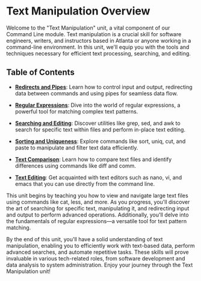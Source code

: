 # Text Manipulation Overview

Welcome to the "Text Manipulation" unit, a vital component of our Command Line module. Text manipulation is a crucial skill for software engineers, writers, and instructors based in Atlanta or anyone working in a command-line environment. In this unit, we'll equip you with the tools and techniques necessary for efficient text processing, searching, and editing.

## Table of Contents

- **[Redirects and Pipes](redirects-and-pipes.md)**: Learn how to control input and output, redirecting data between commands and using pipes for seamless data flow.

- **[Regular Expressions](regular-expressions.md)**: Dive into the world of regular expressions, a powerful tool for matching complex text patterns.

- **[Searching and Editing](searching-and-editing.md)**: Discover utilities like grep, sed, and awk to search for specific text within files and perform in-place text editing.

- **[Sorting and Uniqueness](sorting-and-uniqueness.md)**: Explore commands like sort, uniq, cut, and paste to manipulate and filter text data efficiently.

- **[Text Comparison](text-comparison.md)**: Learn how to compare text files and identify differences using commands like diff and comm.

- **[Text Editing](text-editing.md)**: Get acquainted with text editors such as nano, vi, and emacs that you can use directly from the command line.

This unit begins by teaching you how to view and navigate large text files using commands like cat, less, and more. As you progress, you'll discover the art of searching for specific text, manipulating it, and redirecting input and output to perform advanced operations. Additionally, you'll delve into the fundamentals of regular expressions—a versatile tool for text pattern matching.

By the end of this unit, you'll have a solid understanding of text manipulation, enabling you to efficiently work with text-based data, perform advanced searches, and automate repetitive tasks. These skills will prove invaluable in various tech-related roles, from software development and data analysis to system administration. Enjoy your journey through the Text Manipulation unit!